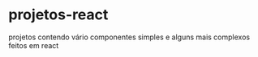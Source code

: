 # projetos-react
projetos contendo vário componentes simples e alguns mais complexos feitos em react
